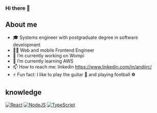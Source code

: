 ### Hi there 👋

<!--
**andiirc/andiirc** is a ✨ _special_ ✨ repository because its `README.md` (this file) appears on your GitHub profile.
-->

## About me 

- 🎓 Systems engineer with postgraduate degree in software development
- 👨‍💻 Web and mobile Frontend Engineer
- 🔭 I’m currently working on Wompi
- 🌱 I’m currently learning AWS
- 📫 How to reach me: linkedin https://www.linkedin.com/in/andiirc/
- ⚡ Fun fact: I like to play the guitar 🎸 and playing football ⚽

## knowledge

[![React](https://img.shields.io/badge/react-%2320232a.svg?style=for-the-badge&logo=react&logoColor=%2361DAFB)](https://react.dev/)
[![NodeJS](https://img.shields.io/badge/node.js-6DA55F?style=for-the-badge&logo=node.js&logoColor=white)](https://nodejs.org)
[![TypeScript](https://img.shields.io/badge/typescript-%23007ACC.svg?style=for-the-badge&logo=typescript&logoColor=white)](https://www.typescriptlang.org/)

